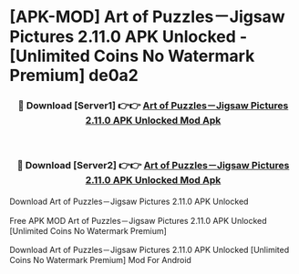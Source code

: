 # [APK-MOD] Art of Puzzles－Jigsaw Pictures 2.11.0 APK Unlocked - [Unlimited Coins No Watermark Premium] de0a2



<div align="center">
<h3>🔴 Download [Server1] 👉👉 <a href="https://momento.my/?title=Art_of_Puzzles－Jigsaw_Pictures_2.11.0_APK_Unlocked">Art of Puzzles－Jigsaw Pictures 2.11.0 APK Unlocked Mod Apk</a></h3><br>

<h3>🔴 Download [Server2] 👉👉 <a href="https://momento.my/?title=Art_of_Puzzles－Jigsaw_Pictures_2.11.0_APK_Unlocked">Art of Puzzles－Jigsaw Pictures 2.11.0 APK Unlocked Mod Apk</a></h3>
</div>



Download Art of Puzzles－Jigsaw Pictures 2.11.0 APK Unlocked 

Free APK MOD Art of Puzzles－Jigsaw Pictures 2.11.0 APK Unlocked [Unlimited Coins No Watermark Premium]

Download Art of Puzzles－Jigsaw Pictures 2.11.0 APK Unlocked [Unlimited Coins No Watermark Premium] Mod For Android
